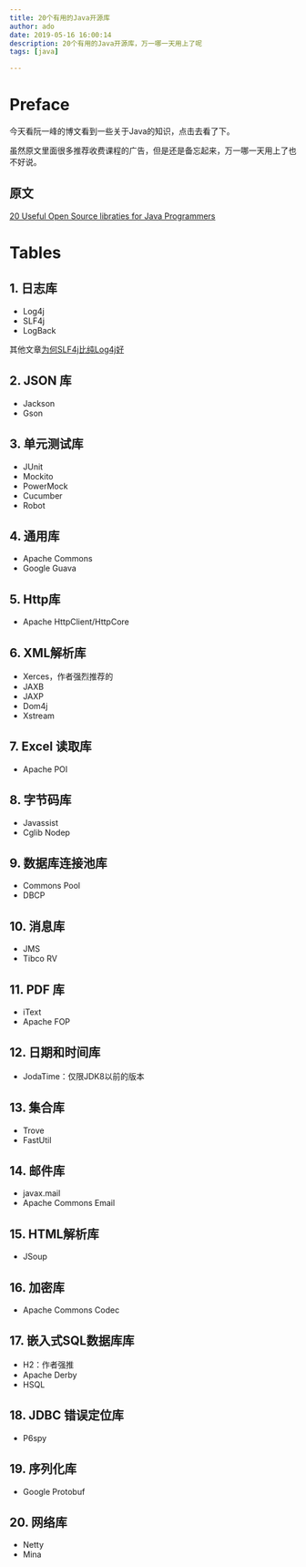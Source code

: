 ```yaml
---
title: 20个有用的Java开源库
author: ado
date: 2019-05-16 16:00:14
description: 20个有用的Java开源库，万一哪一天用上了呢
tags: [java]

---
```


# Preface

今天看阮一峰的博文看到一些关于Java的知识，点击去看了下。

虽然原文里面很多推荐收费课程的广告，但是还是备忘起来，万一哪一天用上了也不好说。

## 原文

[20 Useful Open Source libraties for Java Programmers](https://javarevisited.blogspot.com/2018/01/top-20-libraries-and-apis-for-java-programmers.html)

# Tables

## 1. 日志库

* Log4j
* SLF4j
* LogBack

其他文章[为何SLF4j比纯Log4j好](http://javarevisited.blogspot.sg/2013/08/why-use-sl4j-over-log4j-for-logging-in.html#axzz53OYtIChK)

## 2. JSON 库

* Jackson
* Gson

## 3. 单元测试库

* JUnit
* Mockito
* PowerMock
* Cucumber
* Robot

## 4. 通用库

* Apache Commons
* Google Guava

## 5. Http库

* Apache HttpClient/HttpCore

## 6. XML解析库

* Xerces，作者强烈推荐的
* JAXB
* JAXP
* Dom4j
* Xstream

## 7. Excel 读取库

* Apache POI

## 8. 字节码库

* Javassist
* Cglib Nodep

## 9. 数据库连接池库

* Commons Pool
* DBCP

## 10. 消息库

* JMS
* Tibco RV

## 11. PDF 库

* iText
* Apache FOP

## 12. 日期和时间库

* JodaTime：仅限JDK8以前的版本

## 13. 集合库

* Trove
* FastUtil

## 14. 邮件库

* javax.mail
* Apache Commons Email

## 15. HTML解析库

* JSoup

## 16. 加密库

* Apache Commons Codec

## 17. 嵌入式SQL数据库库

* H2：作者强推
* Apache Derby
* HSQL

## 18. JDBC 错误定位库

* P6spy

## 19. 序列化库

* Google Protobuf

## 20. 网络库

* Netty
* Mina





